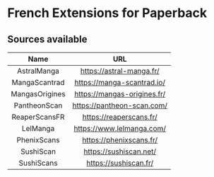 # French Extensions for Paperback

## Sources available

|       Name        |               URL               |
| :---------------: | :-----------------------------: |
| AstralManga       | https://astral-manga.fr/        |
| MangaScantrad     | https://manga-scantrad.io/      |
| MangasOrigines    | https://mangas-origines.fr/     |
| PantheonScan      | https://pantheon-scan.com/      |
| ReaperScansFR     | https://reaperscans.fr/         |
| LelManga          | https://www.lelmanga.com/       |
| PhenixScans       | https://phenixscans.fr/         |
| SushiScan         | https://sushiscan.net/          |
| SushiScans        | https://sushiscan.fr/           |
